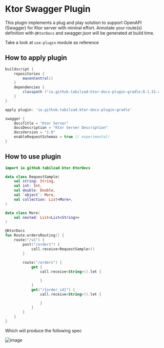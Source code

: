 # Ktor Swagger Plugin

This plugin implements a plug and play solution to support OpenAPI (Swagger) for Ktor server with mininal effort. Annotate your route(s) definition with `@KtorDocs` and swagger.json will be generated at build time.

Take a look at `use-plugin` module as reference 

## How to apply plugin

```groovy
buildscript {
    repositories {
        mavenCentral()
    }
    dependencies {
        classpath ("io.github.tabilzad:ktor-docs-plugin-gradle:0.1.51-alpha")
    }
}

apply plugin: 'io.github.tabilzad.ktor-docs-plugin-gradle'

swagger {
    docsTitle = "Ktor Server"
    docsDescription = "Ktor Server Description"
    docsVersion = "1.0"
    enableRequestSchemas = true // experimental!
}
```

## How to use plugin
```kotlin
import io.github.tabilzad.ktor.KtorDocs

data class RequestSample(
    val string: String,
    val int: Int,
    val double: Double,
    val `object`: More,
    val collection: List<More>,
)

data class More(
    val nested: List<List<String>>
)

@KtorDocs
fun Route.ordersRouting() {
    route("/v1") {
        post("/order1") {
            call.receive<RequestSample>()
        }
 
        route("/orders") {
            get {
                call.receive<String>().let {

                }
            }
            get("/{order_id}") {
                call.receive<String>().let {

                }
            }
        }
    }
}
```
Which will produce the following spec

![image](https://user-images.githubusercontent.com/16094286/172687047-b102b577-b252-4e33-af52-7a89a639c131.png)


